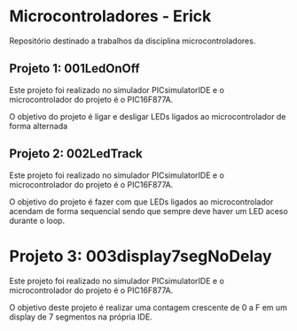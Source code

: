 # Microcontroladores - Erick
Repositório destinado a trabalhos da disciplina microcontroladores.

## Projeto 1: 001LedOnOff
Este projeto foi realizado no simulador PICsimulatorIDE e o microcontrolador do projeto é o 
PIC16F877A.

O objetivo do projeto é ligar e desligar LEDs ligados ao microcontrolador de forma 
alternada

## Projeto 2: 002LedTrack
Este projeto foi realizado no simulador PICsimulatorIDE e o microcontrolador do projeto é o
PIC16F877A.

O objetivo do projeto é fazer com que LEDs ligados ao microcontrolador acendam de forma 
sequencial sendo que sempre deve haver um LED aceso durante o loop.

# Projeto 3: 003display7segNoDelay

Este projeto foi realizado no simulador PICsimulatorIDE e o microcontrolador do projeto é o
PIC16F877A.

O objetivo deste projeto é realizar uma contagem crescente de 0 a F em um display de 7 
segmentos na própria IDE.
